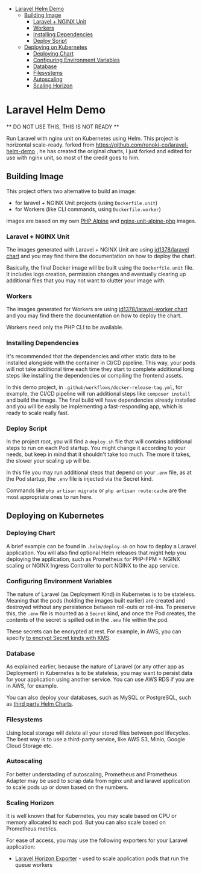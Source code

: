 - [Laravel Helm Demo](#laravel-helm-demo)
  - [Building Image](#building-image)
    - [Laravel + NGINX Unit](#laravel--nginx-unit)
    - [Workers](#workers)
    - [Installing Dependencies](#installing-dependencies)
    - [Deploy Script](#deploy-script)
  - [Deploying on Kubernetes](#deploying-on-kubernetes)
    - [Deploying Chart](#deploying-chart)
    - [Configuring Environment Variables](#configuring-environment-variables)
    - [Database](#database)
    - [Filesystems](#filesystems)
    - [Autoscaling](#autoscaling)
    - [Scaling Horizon](#scaling-horizon)

# Laravel Helm Demo

** DO NOT USE THIS, THIS IS NOT READY **

Run Laravel with nginx unit on Kubernetes using Helm. This project is horizontal scale-ready. forked from https://github.com/renoki-co/laravel-helm-demo , he has created the original charts, I just forked and edited for use with nginx unit, so most of the credit goes to him.

## Building Image

This project offers two alternative to build an image:

- for laravel + NGINX Unit projects (using `Dockerfile.unit`)
- for Workers (like CLI commands, using `Dockerfile.worker`)

images are based on my own [PHP Alpine](https://gitlab.com/jd1378/php-alpine) and [nginx-unit-alpine-php](https://gitlab.com/jd1378/nginx-unit-alpine-php) images.

### Laravel + NGINX Unit

The images generated with Laravel + NGINX Unit are using [jd1378/laravel chart](https://github.com/jd1378/laravel-helm-charts/tree/master/charts/laravel) and you may find there the documentation on how to deploy the chart.

Basically, the final Docker image will be built using the `Dockerfile.unit` file. It includes logs creation, permission changes and eventually clearing up additional files that you may not want to clutter your image with.

### Workers

The images generated for Workers are using [jd1378/laravel-worker chart](https://github.com/jd1378/laravel-helm-charts/tree/master/charts/laravel-worker) and you may find there the documentation on how to deploy the chart.

Workers need only the PHP CLI to be available.

### Installing Dependencies

It's recommended that the dependencies and other static data to be installed alongside with the container in CI/CD pipeline. This way, your pods will not take additional time each time they start to complete additional long steps like installing the dependencies or compiling the frontend assets.

In this demo project, in `.github/workflows/docker-release-tag.yml`, for example, the CI/CD pipeline will run additional steps like `composer install` and build the image. The final build will have dependencies already installed and you will be easily be implementing a fast-responding app, which is ready to scale really fast.

### Deploy Script

In the project root, you will find a `deploy.sh` file that will contains additional steps to run on each Pod startup. You might change it according to your needs, but keep in mind that it shouldn't take too much. The more it takes, the slower your scaling up will be.

In this file you may run additional steps that depend on your `.env` file, as at the Pod startup, the `.env` file is injected via the Secret kind.

Commands like `php artisan migrate` or `php artisan route:cache` are the most appropriate ones to run here.

## Deploying on Kubernetes

### Deploying Chart

A brief example can be found in `.helm/deploy.sh` on how to deploy a Laravel application. You will also find optional Helm releases that might help you deploying the application, such as Prometheus for PHP-FPM + NGINX scaling or NGINX Ingress Controller to port NGINX to the app service.

### Configuring Environment Variables

The nature of Laravel (as Deployment Kind) in Kubernetes is to be stateless. Meaning that the pods (holding the images built earlier) are created and destroyed without any persistence between roll-outs or roll-ins. To preserve this, the `.env` file is mounted as a `Secret` kind, and once the Pod creates, the contents of the secret is spilled out in the `.env` file within the pod.

These secrets can be encrypted at rest. For example, in AWS, you can specify [to encrypt Secret kinds with KMS](https://aws.amazon.com/about-aws/whats-new/2020/03/amazon-eks-adds-envelope-encryption-for-secrets-with-aws-kms/).

### Database

As explained earlier, because the nature of Laravel (or any other app as Deployment) in Kubernetes is to be stateless, you may want to persist data for your application using another service. You can use AWS RDS if you are in AWS, for example.

You can also deploy your databases, such as MySQL or PostgreSQL, such as [third party Helm Charts](https://bitnami.com/stack/mysql/helm).

### Filesystems

Using local storage will delete all your stored files between pod lifecycles. The best way is to use a third-party service, like AWS S3, Minio, Google Cloud Storage etc.

### Autoscaling

For better understading of autoscaling, Prometheus and Prometheus Adapter may be used to scrap data from nginx unit and laravel application to scale pods up or down based on the numbers.

### Scaling Horizon

It is well known that for Kubernetes, you may scale based on CPU or memory allocated to each pod. But you can also scale based on Prometheus metrics.

For ease of access, you may use the following exporters for your Laravel application:

- [Laravel Horizon Exporter](https://github.com/renoki-co/horizon-exporter) - used to scale application pods that run the queue workers
